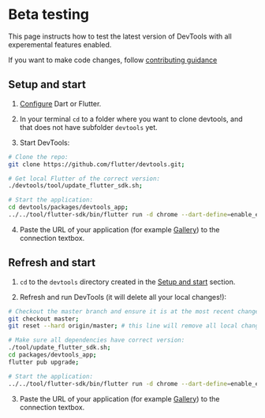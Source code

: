 # Beta testing

This page instructs how to test the latest version of DevTools with all experemental features enabled.

If you want to make code changes, follow [contributing guidance](https://github.com/flutter/devtools/blob/master/CONTRIBUTING.md)

## Setup and start

1. [Configure](https://docs.flutter.dev/get-started/install) Dart or Flutter.

2. In your terminal `cd` to a folder where you want to clone devtools, and that does not have subfolder `devtools` yet.

3. Start DevTools:

```bash
# Clone the repo:
git clone https://github.com/flutter/devtools.git;

# Get local Flutter of the correct version:
./devtools/tool/update_flutter_sdk.sh;

# Start the application:
cd devtools/packages/devtools_app;
../../tool/flutter-sdk/bin/flutter run -d chrome --dart-define=enable_experiments=true
```

4. Paste the URL of your application (for example [Gallery](https://github.com/flutter/devtools/blob/master/CONTRIBUTING.md#connect-to-application)) to the connection textbox.

## Refresh and start

1. `cd` to the `devtools` directory created in the [Setup and start](#setup-and-start) section.

2. Refresh and run DevTools (it will delete all your local changes!):

```bash
# Checkout the master branch and ensure it is at the most recent change:
git checkout master;
git reset --hard origin/master; # this line will remove all local changes or commits on your branch

# Make sure all dependencies have correct version:
./tool/update_flutter_sdk.sh;
cd packages/devtools_app;
flutter pub upgrade;

# Start the application:
../../tool/flutter-sdk/bin/flutter run -d chrome --dart-define=enable_experiments=true
```

3. Paste the URL of your application (for example [Gallery](https://github.com/flutter/devtools/blob/master/CONTRIBUTING.md#connect-to-application)) to the connection textbox.
